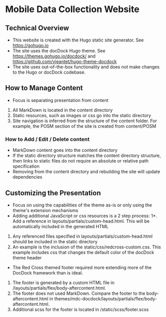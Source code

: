 # Mobile Data Collection Website

## Technical Overview

* This website is created with the Hugo static site generator. See https://gohugo.io
* The site uses the docDock Hugo theme. See https://themes.gohugo.io/docdock/ and https://github.com/vjeantet/hugo-theme-docdock
* The site uses out-of-the-box functionality and does not make changes to the Hugo or docDock codebase.

## How to Manage Content

* Focus is separating presentation from content
1. All MarkDown is located in the content directory
1. Static resources, such as images or css go into the static directory
1. Site navigation is inferred from the structure of the content folder. For example, the POSM section of the site is created from content/POSM

### How to Add / Edit / Delete content

* MarkDown content goes into the content directory
* If the static directory structure matches the content directory structure, then links to static files do not require an absolute or relative path specification
* Removing from the content directory and rebuilding the site will update dependencies

## Customizing the Presentation

* Focus on using the capabilities of the theme as-is or only using the theme's extension mechanisms
* Adding additional JavaScript or css resources is a 2 step process:
1*. Add a reference in layouts/partials/custom-head.html. This will be automatically included in the generated HTML
1. Any referenced files specified in layouts/partials/custom-head.html should be included in the static directory
1. An example is the inclusion of the static/css/redcross-custom.css. This example includes css that changes the default color of the docDock theme header
* The Red Cross themed footer required more extending more of the DocDock framework than is ideal.
1. The footer is generated by a custom HTML file in /layouts/partials/flex/body-aftercontent.html.
2. The footer does not used MarkDown. Compare the footer to the body-aftercontent.html in themes/mdc-docdock/layouts/partials/flex/body-aftercontent.html.
3. Additional scss for the footer is located in /static/scss/footer.scss
